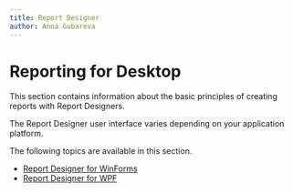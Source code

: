 ```yaml
---
title: Report Designer
author: Anna Gubareva
---
```

# Reporting for Desktop

This section contains information about the basic principles of creating reports with Report Designers.

The Report Designer user interface varies depending on your application platform.

The following topics are available in this section.
* [Report Designer for WinForms](report-designer/report-designer-for-winforms.md)
* [Report Designer for WPF](report-designer/report-designer-for-wpf.md)